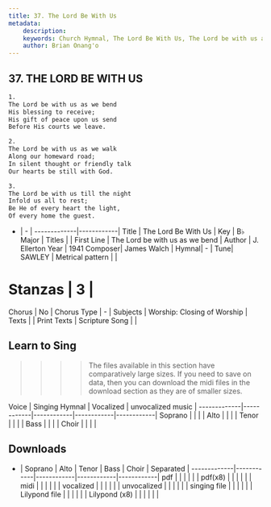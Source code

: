 ```yaml
---
title: 37. The Lord Be With Us
metadata:
    description: 
    keywords: Church Hymnal, The Lord Be With Us, The Lord be with us as we bend, 
    author: Brian Onang'o
---
```



## 37. THE LORD BE WITH US

```txt
1.
The Lord be with us as we bend 
His blessing to receive; 
His gift of peace upon us send 
Before His courts we leave. 

2.
The Lord be with us as we walk 
Along our homeward road; 
In silent thought or friendly talk 
Our hearts be still with God. 

3.
The Lord be with us till the night 
Infold us all to rest; 
Be He of every heart the light, 
Of every home the guest.

```

- |   -  |
-------------|------------|
Title | The Lord Be With Us |
Key | B♭ Major |
Titles |  |
First Line | The Lord be with us as we bend |
Author | J. Ellerton
Year | 1941
Composer| James Walch |
Hymnal|  - |
Tune| SAWLEY |
Metrical pattern | |
# Stanzas | 3 |
Chorus | No |
Chorus Type | - |
Subjects | Worship: Closing of Worship |
Texts |  |
Print Texts | 
Scripture Song |  |
  
## Learn to Sing

>>>> The files available in this section have comparatively large sizes. If you need to save on data, then you can download the midi files in the download section as they are of smaller sizes.

Voice |  Singing Hymnal | Vocalized | unvocalized music |
-------------|------------|------------|------------|------------|
Soprano | | | |
Alto | | | |
Tenor | | | |
Bass | | | |
Choir | | | |

## Downloads

- |  Soprano | Alto | Tenor | Bass | Choir | Separated |
-------------|------------|------------|------------|------------|
pdf | | | | | |
pdf(x8) | | | | | |
midi | | | | | |
vocalized | | | | | |
unvocalized | | | | | |
singing file | | | | | |
Lilypond file | | | | | |
Lilypond (x8) | | | | | |
  